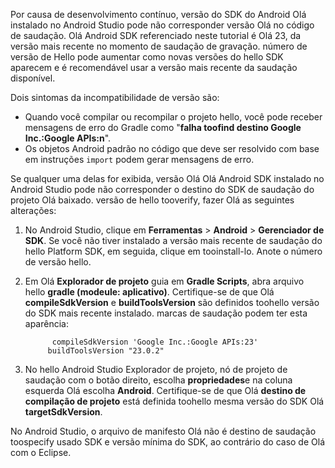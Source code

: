 Por causa de desenvolvimento contínuo, versão do SDK do Android Olá instalado no Android Studio pode não corresponder versão Olá no código de saudação. Olá Android SDK referenciado neste tutorial é Olá 23, da versão mais recente no momento de saudação de gravação. número de versão de Hello pode aumentar como novas versões do hello SDK aparecem e é recomendável usar a versão mais recente da saudação disponível.

Dois sintomas da incompatibilidade de versão são:

- Quando você compilar ou recompilar o projeto hello, você pode receber mensagens de erro do Gradle como "**falha toofind destino Google Inc.:Google APIs:n**".
- Os objetos Android padrão no código que deve ser resolvido com base em instruções `import` podem gerar mensagens de erro.

Se qualquer uma delas for exibida, versão Olá Olá Android SDK instalado no Android Studio pode não corresponder o destino do SDK de saudação do projeto Olá baixado. versão de hello tooverify, fazer Olá as seguintes alterações:

1. No Android Studio, clique em **Ferramentas** > **Android** > **Gerenciador de SDK**. Se você não tiver instalado a versão mais recente de saudação do hello Platform SDK, em seguida, clique em tooinstall-lo. Anote o número de versão hello.
2. Em Olá **Explorador de projeto** guia em **Gradle Scripts**, abra arquivo hello **gradle (modeule: aplicativo)**. Certifique-se de que Olá **compileSdkVersion** e **buildToolsVersion** são definidos toohello versão do SDK mais recente instalado. marcas de saudação podem ter esta aparência:

             compileSdkVersion 'Google Inc.:Google APIs:23'
            buildToolsVersion "23.0.2"
3. No hello Android Studio Explorador de projeto, nó de projeto de saudação com o botão direito, escolha **propriedades**e na coluna esquerda Olá escolha **Android**. Certifique-se de que Olá **destino de compilação de projeto** está definida toohello mesma versão do SDK Olá **targetSdkVersion**.

No Android Studio, o arquivo de manifesto Olá não é destino de saudação toospecify usado SDK e versão mínima do SDK, ao contrário do caso de Olá com o Eclipse.
